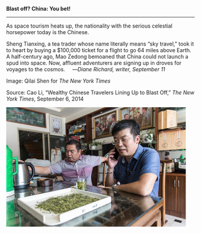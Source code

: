 **Blast off? China: You bet!**

****

As space tourism heats up, the nationality with the serious celestial horsepower today is the Chinese.

Sheng Tianxing, a tea trader whose name literally means “sky travel,” took it to heart by buying a \$100,000 ticket for a flight to go 64 miles above Earth. A half-century ago, Mao Zedong bemoaned that China could not launch a spud into space. Now, affluent adventurers are signing up in droves for voyages to the cosmos.     —*Diane Richard, writer, September 11*

Image: Qilai Shen for *The New York Times*

Source: Cao Li, “Wealthy Chinese Travelers Lining Up to Blast Off,” *The New York Times*, September 6, 2014

![](../images/14-09-11_2002.45_SpaceTravEDIT-1.jpeg)
